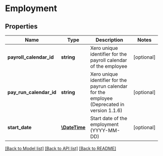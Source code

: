 # Employment

## Properties
Name | Type | Description | Notes
------------ | ------------- | ------------- | -------------
**payroll_calendar_id** | **string** | Xero unique identifier for the payroll calendar of the employee | [optional] 
**pay_run_calendar_id** | **string** | Xero unique identifier for the payrun calendar for the employee (Deprecated in version 1.1.6) | [optional] 
**start_date** | [**\DateTime**](\DateTime.md) | Start date of the employment (YYYY-MM-DD) | [optional] 

[[Back to Model list]](../README.md#documentation-for-models) [[Back to API list]](../README.md#documentation-for-api-endpoints) [[Back to README]](../README.md)


